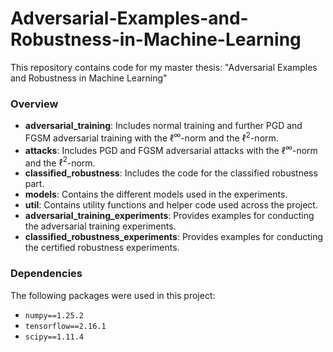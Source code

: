 # Adversarial-Examples-and-Robustness-in-Machine-Learning
This repository contains code for my master thesis: "Adversarial Examples and Robustness in Machine Learning"

### Overview

- **adversarial_training**: Includes normal training and further PGD and FGSM adversarial training with the $\ell^\infty$-norm and the $\ell^2$-norm.
- **attacks**: Includes PGD and FGSM adversarial attacks with the $\ell^\infty$-norm and the $\ell^2$-norm.
- **classified_robustness**: Includes the code for the classified robustness part.
- **models**: Contains the different models used in the experiments.
- **util**: Contains utility functions and helper code used across the project.
- **adversarial_training_experiments**: Provides examples for conducting the adversarial training experiments.
- **classified_robustness_experiments**:  Provides examples for conducting the certified robustness experiments.


### Dependencies

The following packages were used in this project:

- `numpy==1.25.2`
- `tensorflow==2.16.1`
- `scipy==1.11.4`
